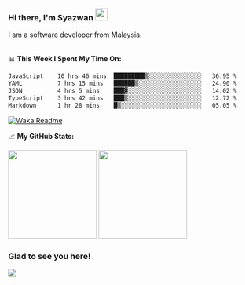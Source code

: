 ### Hi there, I'm Syazwan <img src="https://media.giphy.com/media/hvRJCLFzcasrR4ia7z/giphy.gif" width="25px">
I am a software developer from Malaysia.
<br/><br/>

📊 **This Week I Spent My Time On:**
<!--START_SECTION:waka-->

```txt
JavaScript    10 hrs 46 mins  █████████▒░░░░░░░░░░░░░░░   36.95 %
YAML          7 hrs 15 mins   ██████▒░░░░░░░░░░░░░░░░░░   24.90 %
JSON          4 hrs 5 mins    ███▓░░░░░░░░░░░░░░░░░░░░░   14.02 %
TypeScript    3 hrs 42 mins   ███▒░░░░░░░░░░░░░░░░░░░░░   12.72 %
Markdown      1 hr 28 mins    █▒░░░░░░░░░░░░░░░░░░░░░░░   05.05 %
```

<!--END_SECTION:waka-->
[![Waka Readme](https://github.com/syazwanz/syazwanz/actions/workflows/wakatime.yml/badge.svg)](https://github.com/syazwanz/syazwanz/actions/workflows/wakatime.yml)

📈 **My GitHub Stats:**

<p>
  <img height="180em" src="https://github-readme-stats.vercel.app/api?username=syazwanz&show_icons=true&hide_border=false&&count_private=true&include_all_commits=true" />
  <img height="180em" src="https://github-readme-stats.vercel.app/api/top-langs/?username=syazwanz&exclude_repo=KNN-Image-Classification&show_icons=true&hide_border=false&layout=compact&langs_count=8"/>
</p>

### Glad to see you here!
![](https://visitor-badge.glitch.me/badge?page_id=syazwanz.syazwanz)
